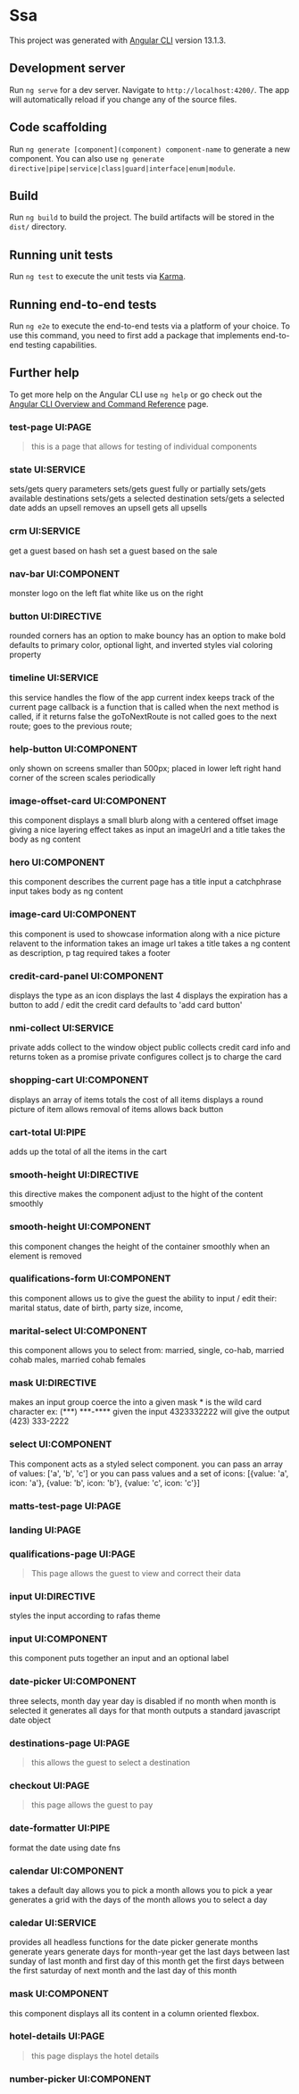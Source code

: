 # Ssa

This project was generated with [Angular CLI](https://github.com/angular/angular-cli) version 13.1.3.

## Development server

Run `ng serve` for a dev server. Navigate to `http://localhost:4200/`. The app will automatically reload if you change any of the source files.

## Code scaffolding

Run `ng generate [component](component) component-name` to generate a new component. You can also use `ng generate directive|pipe|service|class|guard|interface|enum|module`.

## Build

Run `ng build` to build the project. The build artifacts will be stored in the `dist/` directory.

## Running unit tests

Run `ng test` to execute the unit tests via [Karma](https://karma-runner.github.io).

## Running end-to-end tests

Run `ng e2e` to execute the end-to-end tests via a platform of your choice. To use this command, you need to first add a package that implements end-to-end testing capabilities.

## Further help

To get more help on the Angular CLI use `ng help` or go check out the [Angular CLI Overview and Command Reference](https://angular.io/cli) page.

### test-page UI:PAGE

> this is a page that allows for testing of individual components

### state UI:SERVICE

sets/gets query parameters
sets/gets guest fully or partially
sets/gets available destinations
sets/gets a selected destination
sets/gets a selected date
adds an upsell
removes an upsell
gets all upsells

### crm UI:SERVICE

get a guest based on hash
set a guest based on the sale

### nav-bar UI:COMPONENT

monster logo on the left flat white
like us on the right

### button UI:DIRECTIVE

rounded corners
has an option to make bouncy
has an option to make bold
defaults to primary color, optional light, and inverted styles vial coloring property

### timeline UI:SERVICE

this service handles the flow of the app
current index keeps track of the current page
callback is a function that is called when the next method is called,
if it returns false the goToNextRoute is not called
goes to the next route;
goes to the previous route;

### help-button UI:COMPONENT

only shown on screens smaller than 500px;
placed in lower left right hand corner of the screen
scales periodically

### image-offset-card UI:COMPONENT

this component displays a small blurb along with a centered offset image giving a nice layering effect
takes as input an imageUrl and a title
takes the body as ng content

### hero UI:COMPONENT

this component describes the current page
has a title input
a catchphrase input
takes body as ng content

### image-card UI:COMPONENT

this component is used to showcase information along with a nice picture relavent to the information
takes an image url
takes a title
takes a ng content as description, p tag required
takes a footer

### credit-card-panel UI:COMPONENT

displays the type as an icon
displays the last 4
displays the expiration
has a button to add / edit the credit card
defaults to 'add card button'

### nmi-collect UI:SERVICE

private adds collect to the window object
public collects credit card info and returns token as a promise
private configures collect js to charge the card

### shopping-cart UI:COMPONENT

displays an array of items
totals the cost of all items
displays a round picture of item
allows removal of items
allows back button

### cart-total UI:PIPE

adds up the total of all the items in the cart

### smooth-height UI:DIRECTIVE

this directive makes the component adjust to the hight of the content smoothly

### smooth-height UI:COMPONENT

this component changes the height of the container smoothly when an element is removed

### qualifications-form UI:COMPONENT

this component allows us to give the guest the ability to input / edit their:
marital status,
date of birth,
party size,
income,

### marital-select UI:COMPONENT

this component allows you to select from:
married, single, co-hab, married cohab males, married cohab females

### mask UI:DIRECTIVE

makes an input group coerce the into a given mask \* is the wild card character ex:
(\*\*\*) \*\*\*-\*\*\*\*
given the input 4323332222 will give the output
(423) 333-2222

### select UI:COMPONENT

 This component acts as a styled select component.
you can pass an array of values: [&#x27;a&#x27;, &#x27;b&#x27;, &#x27;c&#x27;]
or you can pass values and a set of icons: [{value: &#x27;a&#x27;, icon: &#x27;a&#x27;}, {value: &#x27;b&#x27;, icon: &#x27;b&#x27;}, {value: &#x27;c&#x27;, icon: &#x27;c&#x27;}]


### matts-test-page UI:PAGE 
>
### landing UI:PAGE 
>

### qualifications-page UI:PAGE 
>This page allows the guest to view and correct their data
### input UI:DIRECTIVE

 styles the input according to rafas theme

### input UI:COMPONENT

 this component puts together an input and an optional label

### date-picker UI:COMPONENT

 three selects, month day year
day is disabled if no month
when month is selected it generates all days for that month
outputs a standard javascript date object



### destinations-page UI:PAGE 
> this allows the guest to select a destination
### checkout UI:PAGE 
>this page allows the guest to pay

### date-formatter UI:PIPE

 format the date using date fns 

### calendar UI:COMPONENT

 takes a default day
allows you to pick a month
allows you to pick a year
generates a grid with the days of the month
allows you to select a day

### caledar UI:SERVICE

 provides all headless functions for the date picker
generate months
generate years
generate days for month-year
get the last days between last sunday of last month and first day of this month
get the first days between the first saturday of next month and the last day of this month


### mask UI:COMPONENT
 this component displays all its content in a column oriented flexbox. 
 







### hotel-details UI:PAGE 
>this page displays the hotel details

### number-picker UI:COMPONENT

 
